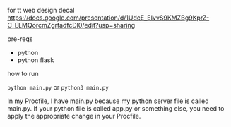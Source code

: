 for tt web design decal
https://docs.google.com/presentation/d/1UdcE_EIvvS9KMZBg9KprZ-C_ELMQorcmZgrfadfcDl0/edit?usp=sharing

pre-reqs
* python
* python flask

how to run

`python main.py`
or
`python3 main.py`


In my Procfile, I have main.py because my python server file is called main.py. If your python file is called app.py or something else, you need to apply the appropriate change in your Procfile.
